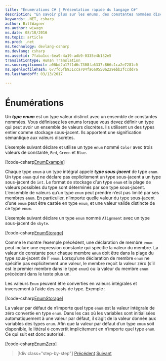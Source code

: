 ```yaml
---
title: "Énumérations C# | Présentation rapide du langage C#"
description: "En savoir plus sur les enums, des constantes nommées discrètes en C#"
keywords: .NET, csharp
author: BillWagner
ms.author: wiwagn
ms.date: 08/10/2016
ms.topic: article
ms.prod: .net
ms.technology: devlang-csharp
ms.devlang: csharp
ms.assetid: 7faba1cc-6ea9-4a19-adb9-0335e4b132e5
translationtype: Human Translation
ms.sourcegitcommit: a06bd2a17f1d6c7308fa6337c866c1ca2e7281c0
ms.openlocfilehash: 677fd5fb931cca704fa6a0550a229ebb2fccdd7a
ms.lasthandoff: 03/13/2017

---
```

    
# <a name="enums"></a>Énumérations

Un ***type enum*** est un type valeur distinct avec un ensemble de constantes nommées. Vous définissez les enums lorsque vous devez définir un type qui peut avoir un ensemble de valeurs discrètes. Ils utilisent un des types entier comme stockage sous-jacent. Ils apportent une signification sémantique aux valeurs discrètes.

L’exemple suivant déclare et utilise un type `enum` nommé `Color` avec trois valeurs de constante, `Red`, `Green` et `Blue`.

[!code-csharp[EnumExample](../../../samples/snippets/csharp/tour/enums/Program.cs#L3-L36)]

Chaque type `enum` a un type intégral appelé ***type sous-jacent*** de type `enum`. Un type `enum` qui ne déclare pas explicitement un type sous-jacent a un type sous-jacent de `int`. Le format de stockage d’un type `enum` et la plage de valeurs possibles du type sont déterminés par son type sous-jacent. L’ensemble de valeurs qu’un type `enum` peut prendre n’est pas limité par ses membres `enum`. En particulier, n’importe quelle valeur du type sous-jacent d’une `enum` peut être castée en type `enum`, et une valeur valide distincte de ce type `enum`.

L’exemple suivant déclare un type `enum` nommé `Alignment` avec un type sous-jacent de `sbyte`.

[!code-csharp[EnumStorage](../../../samples/snippets/csharp/tour/enums/Program.cs#L38-L43)]

Comme le montre l’exemple précédent, une déclaration de membre `enum` peut inclure une expression constante qui spécifie la valeur du membre. La valeur de constante pour chaque membre `enum` doit être dans la plage du type sous-jacent de l’ `enum`. Lorsqu’une déclaration de membre `enum` ne spécifie pas explicitement une valeur, le membre reçoit la valeur zéro (s’il est le premier membre dans le type `enum`) ou la valeur du membre `enum` précédent dans le texte plus un.

Les valeurs `Enum` peuvent être converties en valeurs intégrales et inversement à l’aide des casts de type. Exemple :

[!code-csharp[EnumStorage](../../../samples/snippets/csharp/tour/enums/Program.cs#L49-L50)]

La valeur par défaut de n’importe quel type `enum` est la valeur intégrale de zéro convertie en type `enum`. Dans les cas où les variables sont initialisées automatiquement à une valeur par défaut, il s’agit de la valeur donnée aux variables des types `enum`. Afin que la valeur par défaut d’un type `enum` soit disponible, le littéral `0` convertit implicitement en n’importe quel type `enum`. Ce qui suit est donc autorisé.

[!code-csharp[EnumZero](../../../samples/snippets/csharp/tour/enums/Program.cs#L58-L58)]

>[!div class="step-by-step"]
[Précédent](interfaces.md)
[Suivant](delegates.md)

